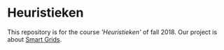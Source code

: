 # Heuristieken

This repository is for the course *'Heuristieken'* of fall 2018. Our project is about [Smart Grids](http://heuristieken.nl/wiki/index.php?title=SmartGrid).
